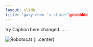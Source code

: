 ```yaml
---
layout: slide
title: "gary chen 's slide!"gitddddd 
---
```


try Caption here changed......

![Robotocat](https://octodex.github.com/images/Robotocat.png)
{: .center}
